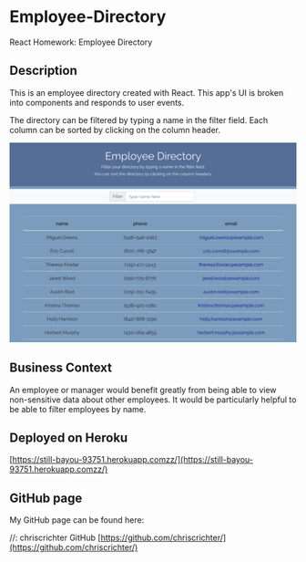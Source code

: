 # Employee-Directory
React Homework: Employee Directory

## Description

This is an employee directory created with React. This app's UI is broken into components and responds to user events.

The directory can be filtered by typing a name in the filter field. Each column can be sorted by clicking on the column header.

<img src="assets/employee-directory.png" width="600" height="350">

## Business Context

An employee or manager would benefit greatly from being able to view non-sensitive data about other employees. It would be particularly helpful to be able to filter employees by name.

## Deployed on Heroku

[https://still-bayou-93751.herokuapp.comzz/](https://still-bayou-93751.herokuapp.comzz/)

## GitHub page

My GitHub page can be found here:

//: chriscrichter GitHub [https://github.com/chriscrichter/](https://github.com/chriscrichter/)

